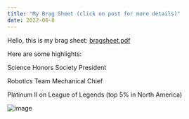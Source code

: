 ```yaml
---
title: "My Brag Sheet (click on post for more details)"
date: 2022-06-8
---
```

Hello, this is my brag sheet:
[bragsheet.pdf](https://github.com/Dunwich8/github-pages-with-jekyll/files/6644299/bragsheet.pdf)


Here are some highlights:

Science Honors Society President

Robotics Team Mechanical Chief

Platinum II on League of Legends (top 5% in North America)

![image](https://user-images.githubusercontent.com/85840154/121819553-ae1a9500-cc5b-11eb-99e5-2f2aae423a65.png)



